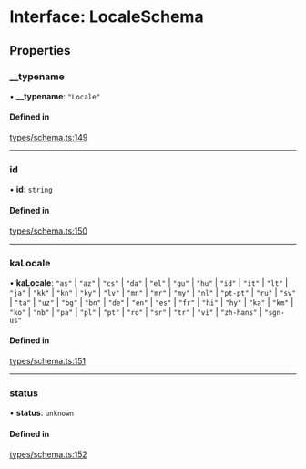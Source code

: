 # Interface: LocaleSchema

## Properties

### \_\_typename

• **\_\_typename**: ``"Locale"``

#### Defined in

[types/schema.ts:149](https://github.com/bhavjitChauhan/khan-api/blob/b7f7b44b/src/types/schema.ts#L149)

___

### id

• **id**: `string`

#### Defined in

[types/schema.ts:150](https://github.com/bhavjitChauhan/khan-api/blob/b7f7b44b/src/types/schema.ts#L150)

___

### kaLocale

• **kaLocale**: ``"as"`` \| ``"az"`` \| ``"cs"`` \| ``"da"`` \| ``"el"`` \| ``"gu"`` \| ``"hu"`` \| ``"id"`` \| ``"it"`` \| ``"lt"`` \| ``"ja"`` \| ``"kk"`` \| ``"kn"`` \| ``"ky"`` \| ``"lv"`` \| ``"mn"`` \| ``"mr"`` \| ``"my"`` \| ``"nl"`` \| ``"pt-pt"`` \| ``"ru"`` \| ``"sv"`` \| ``"ta"`` \| ``"uz"`` \| ``"bg"`` \| ``"bn"`` \| ``"de"`` \| ``"en"`` \| ``"es"`` \| ``"fr"`` \| ``"hi"`` \| ``"hy"`` \| ``"ka"`` \| ``"km"`` \| ``"ko"`` \| ``"nb"`` \| ``"pa"`` \| ``"pl"`` \| ``"pt"`` \| ``"ro"`` \| ``"sr"`` \| ``"tr"`` \| ``"vi"`` \| ``"zh-hans"`` \| ``"sgn-us"``

#### Defined in

[types/schema.ts:151](https://github.com/bhavjitChauhan/khan-api/blob/b7f7b44b/src/types/schema.ts#L151)

___

### status

• **status**: `unknown`

#### Defined in

[types/schema.ts:152](https://github.com/bhavjitChauhan/khan-api/blob/b7f7b44b/src/types/schema.ts#L152)
